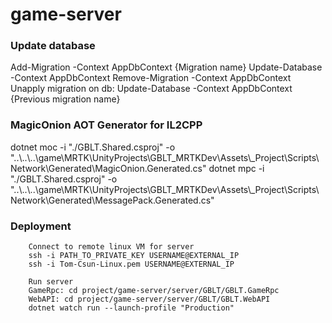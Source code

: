 # game-server

### Update database

Add-Migration -Context AppDbContext {Migration name}
Update-Database -Context AppDbContext
Remove-Migration -Context AppDbContext
Unapply migration on db: Update-Database -Context AppDbContext {Previous migration name}

### MagicOnion AOT Generator for IL2CPP

dotnet moc -i "./GBLT.Shared.csproj" -o "..\\..\\..\game\MRTK\UnityProjects\GBLT_MRTKDev\Assets\\_Project\Scripts\Network\Generated\MagicOnion.Generated.cs"
dotnet mpc -i "./GBLT.Shared.csproj" -o "..\\..\\..\game\MRTK\UnityProjects\GBLT_MRTKDev\Assets\\_Project\Scripts\Network\Generated\MessagePack.Generated.cs"

### Deployment
```
    Connect to remote linux VM for server
    ssh -i PATH_TO_PRIVATE_KEY USERNAME@EXTERNAL_IP
    ssh -i Tom-Csun-Linux.pem USERNAME@EXTERNAL_IP
    
    Run server
    GameRpc: cd project/game-server/server/GBLT/GBLT.GameRpc
    WebAPI: cd project/game-server/server/GBLT/GBLT.WebAPI
    dotnet watch run --launch-profile "Production"
```